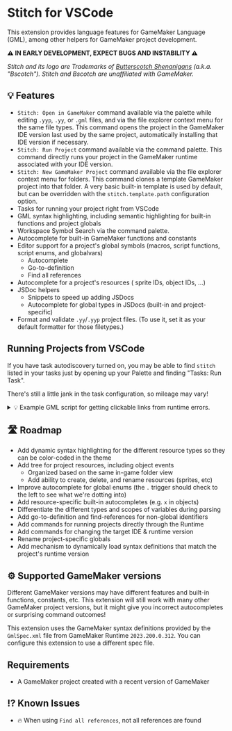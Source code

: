 # Stitch for VSCode

This extension provides language features for GameMaker Language (GML), among other helpers for GameMaker project development.

**⚠️ IN EARLY DEVELOPMENT, EXPECT BUGS AND INSTABILITY ⚠️**

*Stitch and its logo are Trademarks of [Butterscotch Shenanigans](https://www.bscotch.net) (a.k.a. "Bscotch"). Stitch and Bscotch are unaffiliated with GameMaker.*

## 💡 Features

- `Stitch: Open in GameMaker` command available via the palette while editing `.yyp`, `.yy`, or `.gml` files, and via the file explorer context menu for the same file types. This command opens the project in the GameMaker IDE version last used by the same project, automatically installing that IDE version if necessary.
- `Stitch: Run Project` command available via the command palette. This command directly runs your project in the GameMaker runtime associated with your IDE version.
- `Stitch: New GameMaker Project` command available via the file explorer context menu for folders. This command clones a template GameMaker project into that folder. A very basic built-in template is used by default, but can be overridden with the `stitch.template.path` configuration option.
- Tasks for running your project right from VSCode
- GML syntax highlighting, including semantic highlighting for built-in functions and project globals
- Workspace Symbol Search via the command palette.
- Autocomplete for built-in GameMaker functions and constants
- Editor support for a project's global symbols (macros, script functions, script enums, and globalvars)
  - Autocomplete
  - Go-to-definition
  - Find all references
- Autocomplete for a project's resources ( sprite IDs, object IDs, ...)
- JSDoc helpers
  - Snippets to speed up adding JSDocs
  - Autocomplete for global types in JSDocs (built-in and project-specific)
- Format and validate `.yy`/`.yyp` project files. (To use it, set it as your default formatter for those filetypes.)

## Running Projects from VSCode

If you have task autodiscovery turned on, you may be able to find `stitch` listed in your tasks just by opening up your Palette and finding "Tasks: Run Task".

There's still a little jank in the task configuration, so mileage may vary!

<details>
<summary>
💡 Example GML script for getting clickable links from runtime errors.
</summary>

```js
function write_parseable_exception (err){
	var as_string = "FATAL: " + string_trim(err.message);

	var definition_files = ds_map_create();
	var script_functions_string = environment_get_variable("VSCODE_STITCH_SCRIPT_FUNCTIONS");
	if(is_string(script_functions_string) && string_length(script_functions_string) > 0){
		try{
			var pairs = string_split(script_functions_string, ",");
			for(var i=0; i<array_length(pairs); i++){
				if(string_length(pairs[i]) == 0){
					continue;
				}
				var pair = string_split(pairs[i], ":");
				if(array_length(pair) != 2){
					continue;
				}
				definition_files[? pair[0]] = pair[1];
			}
		}
		catch(__err){
			echo(__err);
		}
	}

	for(var i=0; i<array_length(err.stacktrace); i++){
		var _trace = err.stacktrace[i];
		// Example start "gml_Object_o_entry_Create_0 (line 2) - die();"
		if(string_starts_with(_trace, "gml_")){
			var _asset_type = "";
			var _call = "";
			var _line = "";
			var _asset_and_event = "";
			
			_trace = string_delete(_trace,1,4);
			// => "Object_o_entry_Create_0 (line 2) - die();"
			var __parts = string_split(_trace, "_", true, 1);
			// => ["Object","o_entry_Create_0 (line 2) - die();"]
			_asset_type = __parts[0];
			// => "Object"
			var __rest = string_split(__parts[1], " ", true, 1);
			// => ["o_entry_Create_0","(line 2) - die();"]
			_asset_and_event = __rest[0]; // Not all asset types have events, and not all events have numbers
			// => "o_entry_Create_0"
			var __line_and_call = string_split(__rest[1], " - ", true, 1);
			// => ["(line 2)","die();"] // Not all traces have the call entry
			_line = string_replace(string_split(__line_and_call[0], " ", true, 1)[1],")","");
			_call = array_length(__line_and_call)>1 ? __line_and_call[1] : "";
			
			_trace = string_lower(_asset_type) + "s/";
			
			if( ! array_contains(["Object","Script"], _asset_type) ){
				continue;
			}
			
			var folder = _asset_and_event;
			var file = _asset_and_event;
			if(_asset_type == "Object"){
				// Need to separate the asset name from the event info
				__parts = string_split(_asset_and_event, "_");
				var __event_number = array_pop(__parts);
				var __event_name   = array_pop(__parts);
				folder = array_join(__parts, "_");
				file = __event_name + "_" + __event_number;
			}
			else if(is_string(definition_files[? _asset_and_event])){
				folder = definition_files[? _asset_and_event];
				file = folder;
			}
			_trace += folder + "/" + file + ".gml:" + _line;
			if(_call != ""){
				_trace += "  " + _call;
			}
		}
		as_string += "\n" + string_repeat("  ",i+1) + "⇨ " + string_trim(_trace);
	}
	var sep = "\n\n#####################\n\n";
	show_debug_message(sep + as_string + sep);
	ds_map_destroy(definition_files);
	game_end(1);
}

var vscode_stitch_version = environment_get_variable("VSCODE_STITCH_VERSION");
if(is_string(vscode_stitch_version) && vscode_stitch_version != ""){
	exception_unhandled_handler(write_parseable_exception);
}
```

</details>


## 🛣️ Roadmap

- Add dynamic syntax highlighting for the different resource types so they can be color-coded in the theme
- Add tree for project resources, including object events
  - Organized based on the same in-game folder view
  - Add ability to create, delete, and rename resources (sprites, etc)
- Improve autocomplete for global enums (the `.` trigger should check to the left to see what we're dotting into)
- Add resource-specific built-in autocompletes (e.g. `x` in objects)
- Differentiate the different types and scopes of variables during parsing
- Add go-to-definition and find-references for non-global identifiers
- Add commands for running projects directly through the Runtime
- Add commands for changing the target IDE & runtime version
- Rename project-specific globals
- Add mechanism to dynamically load syntax definitions that match the project's runtime version

## ⚙️ Supported GameMaker versions

Different GameMaker versions may have different features and built-in functions, constants, etc. This extension will still work with many other GameMaker project versions, but it might give you incorrect autocompletes or surprising command outcomes!

This extension uses the GameMaker syntax definitions provided by the `GmlSpec.xml` file from GameMaker Runtime `2023.200.0.312`. You can configure this extension to use a different spec file.

## Requirements

- A GameMaker project created with a recent version of GameMaker

<!-- ## Extension Settings

Include if your extension adds any VS Code settings through the `contributes.configuration` extension point.

This extension contributes the following settings:

* `myExtension.enable`: Enable/disable this extension.
* `myExtension.thing`: Set to `blah` to do something. -->

## ⁉️ Known Issues

- 🔥 When using `Find all references`, not all references are found
